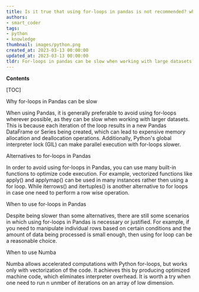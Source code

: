 ```yaml
---
title: Is it true that using for-loops in pandas is not recommended? when should it be taken into consideration?
authors:
- smart_coder
tags:
- python
- knowledge
thumbnail: images/python.png
created_at: 2023-03-13 00:00:00
updated_at: 2023-03-13 00:00:00
tldr: For-loops in pandas can be slow when working with large datasets, and you should care about it when dealing with performance-critical tasks.
---
```


**Contents**

[TOC]

Why for-loops in Pandas can be slow

When using Pandas, it is generally preferable to avoid using for-loops wherever possible, as they can be slow when working with larger datasets. This is because each iteration of the loop results in a new Pandas DataFrame or Series being created, which can lead to expensive memory allocation and deallocation operations. Additionally, Python's global interpreter lock (GIL) can make parallel execution with for-loops slower.

Alternatives to for-loops in Pandas

In order to avoid using for-loops in Pandas, you can use many built-in functions to optimize code execution. For example, vectorized functions like apply() and applymap() can be used in many instances rather then using a for loop. While iterrows() and itertuples() is another alternative to for loops in case one need to perform a row wise operation.

When to use for-loops in Pandas

Despite being slower than some alternatives, there are still some scenarios in which using for-loops in Pandas is necessary or justified. For example, if you need to manipulate individual rows based on certain conditions and the amount of data being processed is small enough, then using for loop can be a reasonable choice. 

When to use Numba

Numba allows accelerated computations with Python for-loops, but works only with vectorization of the code. It achieves this by producing optimized machine code, which eliminates interpreter overhead. It is worth a try when one need to run n unmber of iterations on an array of low dimension.
